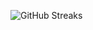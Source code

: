 ![GitHub Streaks](https://github-streaks-mqc9.onrender.com/streak/happilli/image?theme=midnight&cache_bust=1742842385)

